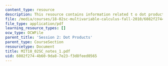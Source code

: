```yaml
---
content_type: resource
description: This resource contains information related t o dot product.
file: /media/courses/18-02sc-multivariable-calculus-fall-2010/6082f2744b609da87e23f3d8feed0565_MIT18_02SC_notes_1.pdf
file_type: application/pdf
learning_resource_types: []
ocw_type: OCWFile
parent_title: 'Session 2: Dot Products'
parent_type: CourseSection
resourcetype: Document
title: MIT18_02SC_notes_1.pdf
uid: 6082f274-4b60-9da8-7e23-f3d8feed0565
---
```

